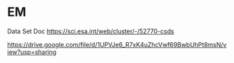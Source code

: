 # EM

Data Set Doc
https://sci.esa.int/web/cluster/-/52770-csds

https://drive.google.com/file/d/1UPVJe6_R7xK4uZhcVwf69BwbUhPt8msN/view?usp=sharing
